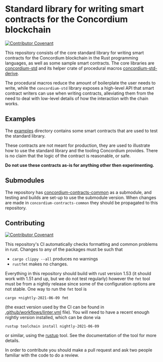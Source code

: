 # Standard library for writing smart contracts for the Concordium blockchain

[![Contributor Covenant](https://img.shields.io/badge/Contributor%20Covenant-2.0-4baaaa.svg)](https://github.com/Concordium/.github/blob/main/.github/CODE_OF_CONDUCT.md)

This repository consists of the core standard library for writing smart
contracts for the Concordium blockchain in the Rust programming languages, as
well as some sample smart contracts. The core libraries are
[concordium-std](./concordium-std) and its helper crate of procedural macros
[concordium-std-derive](./concordium-std-derive).

The procedural macros reduce the amount of boilerplate the user needs to write,
while the `concordium-std` library exposes a high-level API that smart contract
writers can use when writing contracts, alleviating them from the need to deal
with low-level details of how the interaction with the chain works.

## Examples

The [examples](./examples) directory contains some smart contracts that are used
to test the standard library.

These contracts are not meant for production, they are used to illustrate how to use
the standard library and the tooling Concordium provides. There is no claim that
the logic of the contract is reasonable, or safe.

**Do not use these contracts as-is for anything other then experimenting.**

## Submodules

The repository has
[concordium-contracts-common](https://github.com/Concordium/concordium-contracts-common)
as a submodule, and testing and builds are set-up to use the submodule version.
When changes are made in `concordium-contracts-common` they should be propagated
to this repository.

## Contributing

[![Contributor Covenant](https://img.shields.io/badge/Contributor%20Covenant-2.0-4baaaa.svg)](https://github.com/Concordium/.github/blob/main/.github/CODE_OF_CONDUCT.md)

This repository's CI automatically checks formatting and common problems in rust.
Changes to any of the packages must be such that

- ```cargo clippy --all``` produces no warnings
- ```rustfmt``` makes no changes.

Everything in this repository should build with rust version 1.53 (it should work with 1.51 and up, but we do not test regularly) however the `fmt` tool must be from a nightly release since some of the configuration options are not stable. One way to run the `fmt` tool is
```
cargo +nightly-2021-06-09 fmt
```

(the exact version used by the CI can be found in [.github/workflows/linter.yml](.github/workflows/linter.yml) file).
You will need to have a recent enough nightly version installed, which can be done via

```
rustup toolchain install nightly-2021-06-09
```

or similar, using the [rustup](https://rustup.rs/) tool. See the documentation of the tool for more details.

In order to contribute you should make a pull request and ask two people familiar with the code to do a review.

